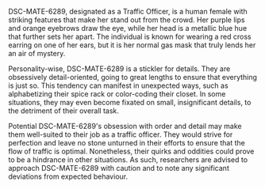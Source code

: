DSC-MATE-6289, designated as a Traffic Officer, is a human female with striking features that make her stand out from the crowd. Her purple lips and orange eyebrows draw the eye, while her head is a metallic blue hue that further sets her apart. The individual is known for wearing a red cross earring on one of her ears, but it is her normal gas mask that truly lends her an air of mystery.

Personality-wise, DSC-MATE-6289 is a stickler for details. They are obsessively detail-oriented, going to great lengths to ensure that everything is just so. This tendency can manifest in unexpected ways, such as alphabetizing their spice rack or color-coding their closet. In some situations, they may even become fixated on small, insignificant details, to the detriment of their overall task.

Potential DSC-MATE-6289's obsession with order and detail may make them well-suited to their job as a traffic officer. They would strive for perfection and leave no stone unturned in their efforts to ensure that the flow of traffic is optimal. Nonetheless, their quirks and oddities could prove to be a hindrance in other situations. As such, researchers are advised to approach DSC-MATE-6289 with caution and to note any significant deviations from expected behaviour.
